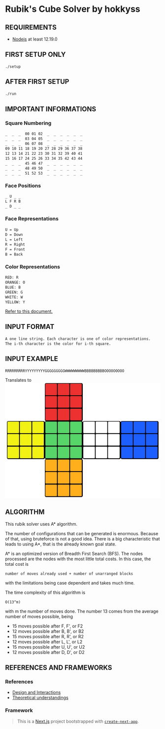 # Rubik's Cube Solver by hokkyss

## REQUIREMENTS

- [Nodejs](https://nodejs.org/en/download/) at least 12.19.0

## FIRST SETUP ONLY

```install dependencies
./setup
```

## AFTER FIRST SETUP

```bash
./run
```

## IMPORTANT INFORMATIONS

### Square Numbering

```
_  _  _  00 01 02  _  _  _  _  _  _
_  _  _  03 04 05  _  _  _  _  _  _
_  _  _  06 07 08  _  _  _  _  _  _
09 10 11 18 19 20 27 28 29 36 37 38
12 13 14 21 22 23 30 31 32 39 40 41
15 16 17 24 25 26 33 34 35 42 43 44
_  _  _  45 46 47  _  _  _  _  _  _
_  _  _  48 49 50  _  _  _  _  _  _
_  _  _  51 52 53  _  _  _  _  _  _
```

### Face Positions

```
_ U _ _
L F R B
_ D _ _
```

### Face Representations

```
U = Up
D = Down
L = Left
R = Right
F = Front
B = Back
```

### Color Representations

```
RED: R
ORANGE: O
BLUE: B
GREEN: G
WHITE: W
YELLOW: Y
```

[Refer to this document.](./INFORMATIONS)

## INPUT FORMAT

```
A one line string. Each character is one of color representations.
The i-th character is the color for i-th square.
```

## INPUT EXAMPLE

```
RRRRRRRRRYYYYYYYYYGGGGGGGGGWWWWWWWWWBBBBBBBBBOOOOOOOOO
```

Translates to
![this](./img/example.jpg)

## ALGORITHM

This rubik solver uses A\* algorithm.

The number of configurations that can be generated is enormous. Because of that, using bruteforce is not a good idea. There is a big characteristic that leads to using A\*, that is the already known goal state.

A\* is an optimized version of Breadth First Search (BFS). The nodes processed are the nodes with the most little total costs. In this case, the total cost is

```
number of moves already used + number of unarranged blocks
```

with the limitations being case dependent and takes much time.

The time complexity of this algorithm is

```
O(13^m)
```

with m the number of moves done.
The number 13 comes from the average number of moves possible, being

- 15 moves possible after F, F', or F2
- 12 moves possible after B, B', or B2
- 15 moves possible after R, R', or R2
- 12 moves possible after L, L', or L2
- 15 moves possible after U, U', or U2
- 12 moves possible after D, D', or D2

## REFERENCES AND FRAMEWORKS

### References

- [Design and Interactions](https://rubiks-cube-solver.com/)
- [Theoretical understandings](https://medium.com/@benjamin.botto/implementing-an-optimal-rubiks-cube-solver-using-korf-s-algorithm-bf750b332cf9)

### Framework

> This is a [Next.js](https://nextjs.org/) project bootstrapped with [`create-next-app`](https://github.com/vercel/next.js/tree/canary/packages/create-next-app).

